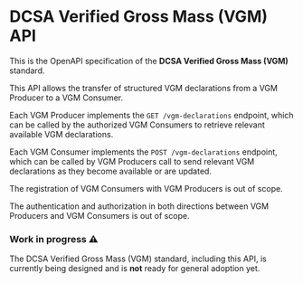 # DCSA Verified Gross Mass (VGM) API

This is the OpenAPI specification of the **DCSA Verified Gross Mass (VGM)** standard.

This API allows the transfer of structured VGM declarations from a VGM Producer to a VGM Consumer.

Each VGM Producer implements the `GET /vgm-declarations` endpoint, which can be called by the authorized VGM Consumers to retrieve relevant available VGM declarations.

Each VGM Consumer implements the `POST /vgm-declarations` endpoint, which can be called by VGM Producers call to send relevant VGM declarations as they become available or are updated.

The registration of VGM Consumers with VGM Producers is out of scope.

The authentication and authorization in both directions between VGM Producers and VGM Consumers is out of scope.

### Work in progress ⚠️

The DCSA Verified Gross Mass (VGM) standard, including this API, is currently being designed and is **not** ready for general adoption yet.
